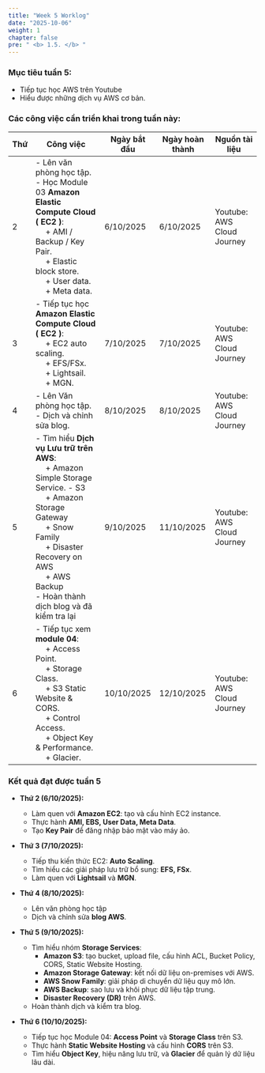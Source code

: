 ```yaml
---
title: "Week 5 Worklog"
date: "2025-10-06"
weight: 1
chapter: false
pre: " <b> 1.5. </b> "
---
```


### Mục tiêu tuần 5:

* Tiếp tục học AWS trên Youtube
* Hiểu được những dịch vụ AWS cơ bản.

### Các công việc cần triển khai trong tuần này:
| Thứ | Công việc                                                                                                                                                                                                                                                           | Ngày bắt đầu | Ngày hoàn thành | Nguồn tài liệu              |
| --- |---------------------------------------------------------------------------------------------------------------------------------------------------------------------------------------------------------------------------------------------------------------------|--------------|-----------------|-----------------------------|
| 2   | - Lên văn phòng học tập. <br> - Học Module 03 **Amazon Elastic Compute Cloud ( EC2 )**: <br>&emsp; + AMI / Backup / Key Pair. <br>&emsp; +  Elastic block store. <br>&emsp; + User data. <br>&emsp; + Meta data.                                                    | 6/10/2025    | 6/10/2025       | Youtube: AWS Cloud Journey  |
| 3   | - Tiếp tục học **Amazon Elastic Compute Cloud ( EC2 )**: <br>&emsp; + EC2 auto scaling. <br>&emsp; + EFS/FSx. <br>&emsp; + Lightsail. <br>&emsp; + MGN.                                                                                                             | 7/10/2025    | 7/10/2025       | Youtube: AWS Cloud Journey  |
| 4   | - Lên Văn phòng học tập. <br> - Dịch và chỉnh sửa blog. <br>                                                                                                                                                                                                        | 8/10/2025    | 8/10/2025       | Youtube: AWS Cloud Journey  |
| 5   | - Tìm hiểu **Dịch vụ Lưu trữ trên AWS**: <br>&emsp; + Amazon Simple Storage Service. - S3 <br>&emsp; + Amazon Storage Gateway <br>&emsp; + Snow Family <br>&emsp; + Disaster Recovery on AWS <br>&emsp; + AWS Backup <br> - Hoàn thành dịch blog và đã kiểm tra lại | 9/10/2025    | 11/10/2025      | Youtube: AWS Cloud Journey  |
| 6   | - Tiếp tục xem **module 04**: <br>&emsp; + Access Point. <br>&emsp; + Storage Class. <br>&emsp; + S3 Static Website & CORS. <br>&emsp; + Control Access. <br>&emsp; + Object Key & Performance. <br>&emsp; + Glacier.                                               | 10/10/2025   | 12/10/2025      | Youtube: AWS Cloud Journey  |

### Kết quả đạt được tuần 5

* **Thứ 2 (6/10/2025):**
    - Làm quen với **Amazon EC2**: tạo và cấu hình EC2 instance.
    - Thực hành **AMI, EBS, User Data, Meta Data**.
    - Tạo **Key Pair** để đăng nhập bảo mật vào máy ảo.

* **Thứ 3 (7/10/2025):**
    - Tiếp thu kiến thức EC2: **Auto Scaling**.
    - Tìm hiểu các giải pháp lưu trữ bổ sung: **EFS, FSx**.
    - Làm quen với **Lightsail** và **MGN**.

* **Thứ 4 (8/10/2025):**
    - Lên văn phòng học tập
    - Dịch và chỉnh sửa **blog AWS**.

* **Thứ 5 (9/10/2025):**
    - Tìm hiểu nhóm **Storage Services**:
        - **Amazon S3**: tạo bucket, upload file, cấu hình ACL, Bucket Policy, CORS, Static Website Hosting.
        - **Amazon Storage Gateway**: kết nối dữ liệu on-premises với AWS.
        - **AWS Snow Family**: giải pháp di chuyển dữ liệu quy mô lớn.
        - **AWS Backup**: sao lưu và khôi phục dữ liệu tập trung.
        - **Disaster Recovery (DR)** trên AWS.
    - Hoàn thành dịch và kiểm tra blog.

* **Thứ 6 (10/10/2025):**
    - Tiếp tục học Module 04: **Access Point** và **Storage Class** trên S3.
    - Thực hành **Static Website Hosting** và cấu hình **CORS** trên S3.
    - Tìm hiểu **Object Key**, hiệu năng lưu trữ, và **Glacier** để quản lý dữ liệu lâu dài.



